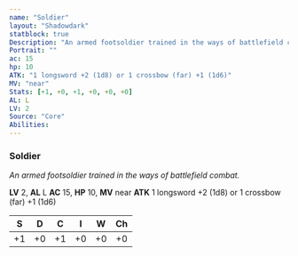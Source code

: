 ```yaml
---
name: "Soldier"
layout: "Shadowdark"
statblock: true
Description: "An armed footsoldier trained in the ways of battlefield combat."
Portrait: ""
ac: 15
hp: 10
ATK: "1 longsword +2 (1d8) or 1 crossbow (far) +1 (1d6)"
MV: "near"
Stats: [+1, +0, +1, +0, +0, +0]
AL: L
LV: 2
Source: "Core"
Abilities:
---
```


### Soldier

_An armed footsoldier trained in the ways of battlefield combat._

**LV** 2, **AL** L
**AC** 15, **HP** 10, **MV** near
**ATK** 1 longsword +2 (1d8) or 1 crossbow (far) +1 (1d6)

|  S  |  D  |  C  |  I  |  W  |  Ch  |
|:---:|:---:|:---:|:---:|:---:|:----:|
| +1 | +0 | +1 | +0 | +0 | +0 |

